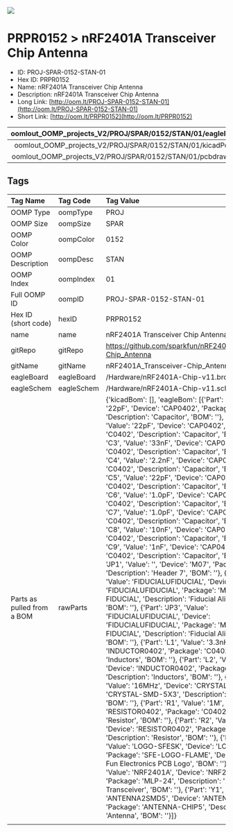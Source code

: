 


  
![][im]
# PRPR0152 > nRF2401A Transceiver Chip Antenna

- ID: PROJ-SPAR-0152-STAN-01
- Hex ID: PRPR0152
- Name: nRF2401A Transceiver Chip Antenna
- Description: nRF2401A Transceiver Chip Antenna
- Long Link: [http://oom.lt/PROJ-SPAR-0152-STAN-01](http://oom.lt/PROJ-SPAR-0152-STAN-01)
- Short Link: [http://oom.lt/PRPR0152](http://oom.lt/PRPR0152)
  

|oomlout_OOMP_projects_V2/PROJ/SPAR/0152/STAN/01/eagleImage.png|oomlout_OOMP_projects_V2/PROJ/SPAR/0152/STAN/01/eagleSchemImage.png|oomlout_OOMP_projects_V2/PROJ/SPAR/0152/STAN/01/kicadPcb3dFront.png|oomlout_OOMP_projects_V2/PROJ/SPAR/0152/STAN/01/kicadPcb3dBack.png|
| :---: | :---: | :---: | :---: |
|oomlout_OOMP_projects_V2/PROJ/SPAR/0152/STAN/01/kicadPcb3d.png|oomlout_OOMP_projects_V2/PROJ/SPAR/0152/STAN/01/bomBack.png|oomlout_OOMP_projects_V2/PROJ/SPAR/0152/STAN/01/bomFront.png|oomlout_OOMP_projects_V2/PROJ/SPAR/0152/STAN/01/pcbdraw.svg|
|oomlout_OOMP_projects_V2/PROJ/SPAR/0152/STAN/01/pcbdrawBack.svg||||

## Tags
  

|Tag Name|Tag Code|Tag Value|
| :--- | :--- | :--- |
|OOMP Type|oompType|PROJ|
|OOMP Size|oompSize|SPAR|
|OOMP Color|oompColor|0152|
|OOMP Description|oompDesc|STAN|
|OOMP Index|oompIndex|01|
|Full OOMP ID|oompID|PROJ-SPAR-0152-STAN-01|
|Hex ID (short code)|hexID|PRPR0152|
|name|name|nRF2401A Transceiver Chip Antenna|
|gitRepo|gitRepo|https://github.com/sparkfun/nRF2401A_Transceiver-Chip_Antenna|
|gitName|gitName|nRF2401A_Transceiver-Chip_Antenna|
|eagleBoard|eagleBoard|/Hardware/nRF2401A-Chip-v11.brd|
|eagleSchem|eagleSchem|/Hardware/nRF2401A-Chip-v11.sch|
|Parts as pulled from a BOM|rawParts|{'kicadBom': [], 'eagleBom': [{'Part': 'C1', 'Value': '22pF', 'Device': 'CAP0402', 'Package': 'C0402', 'Description': 'Capacitor', 'BOM': ''}, {'Part': 'C2', 'Value': '22pF', 'Device': 'CAP0402', 'Package': 'C0402', 'Description': 'Capacitor', 'BOM': ''}, {'Part': 'C3', 'Value': '33nF', 'Device': 'CAP0402', 'Package': 'C0402', 'Description': 'Capacitor', 'BOM': ''}, {'Part': 'C4', 'Value': '2.2nF', 'Device': 'CAP0402', 'Package': 'C0402', 'Description': 'Capacitor', 'BOM': ''}, {'Part': 'C5', 'Value': '22pF', 'Device': 'CAP0402', 'Package': 'C0402', 'Description': 'Capacitor', 'BOM': ''}, {'Part': 'C6', 'Value': '1.0pF', 'Device': 'CAP0402', 'Package': 'C0402', 'Description': 'Capacitor', 'BOM': ''}, {'Part': 'C7', 'Value': '1.0pF', 'Device': 'CAP0402', 'Package': 'C0402', 'Description': 'Capacitor', 'BOM': ''}, {'Part': 'C8', 'Value': '10nF', 'Device': 'CAP0402', 'Package': 'C0402', 'Description': 'Capacitor', 'BOM': ''}, {'Part': 'C9', 'Value': '1nF', 'Device': 'CAP0402', 'Package': 'C0402', 'Description': 'Capacitor', 'BOM': ''}, {'Part': 'JP1', 'Value': '', 'Device': 'M07', 'Package': '1X07', 'Description': 'Header 7', 'BOM': ''}, {'Part': 'JP2', 'Value': 'FIDUCIALUFIDUCIAL', 'Device': 'FIDUCIALUFIDUCIAL', 'Package': 'MICRO-FIDUCIAL', 'Description': 'Fiducial Alignment Points', 'BOM': ''}, {'Part': 'JP3', 'Value': 'FIDUCIALUFIDUCIAL', 'Device': 'FIDUCIALUFIDUCIAL', 'Package': 'MICRO-FIDUCIAL', 'Description': 'Fiducial Alignment Points', 'BOM': ''}, {'Part': 'L1', 'Value': '3.3nH', 'Device': 'INDUCTOR0402', 'Package': 'C0402', 'Description': 'Inductors', 'BOM': ''}, {'Part': 'L2', 'Value': '33nH', 'Device': 'INDUCTOR0402', 'Package': 'C0402', 'Description': 'Inductors', 'BOM': ''}, {'Part': 'Q1', 'Value': '16MHz', 'Device': 'CRYSTAL5X3', 'Package': 'CRYSTAL-SMD-5X3', 'Description': 'Crystals', 'BOM': ''}, {'Part': 'R1', 'Value': '1M', 'Device': 'RESISTOR0402', 'Package': 'C0402', 'Description': 'Resistor', 'BOM': ''}, {'Part': 'R2', 'Value': '22K', 'Device': 'RESISTOR0402', 'Package': 'C0402', 'Description': 'Resistor', 'BOM': ''}, {'Part': 'U$1', 'Value': 'LOGO-SFESK', 'Device': 'LOGO-SFESK', 'Package': 'SFE-LOGO-FLAME', 'Description': 'Spark Fun Electronics PCB Logo', 'BOM': ''}, {'Part': 'U1', 'Value': 'NRF2401A', 'Device': 'NRF2401ASMD', 'Package': 'MLP-24', 'Description': '2.4GHz Transceiver', 'BOM': ''}, {'Part': 'Y1', 'Value': 'ANTENNA2SMD5', 'Device': 'ANTENNA2SMD5', 'Package': 'ANTENNA-CHIP5', 'Description': 'Antenna', 'BOM': ''}]}|
||||



[im]: PROJ/SPAR/0152/STAN/01/kicadPcb3d_450.png
